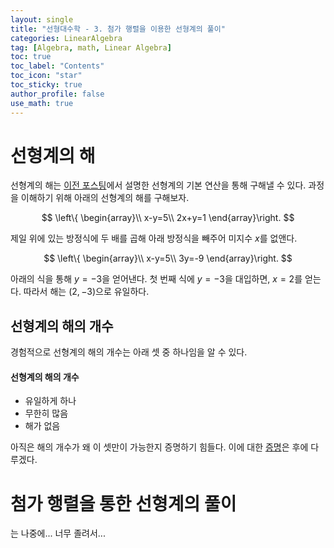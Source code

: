 ```yaml
---
layout: single
title: "선형대수학 - 3. 첨가 행렬을 이용한 선형계의 풀이"
categories: LinearAlgebra
tag: [Algebra, math, Linear Algebra]
toc: true
toc_label: "Contents"
toc_icon: "star"
toc_sticky: true
author_profile: false
use_math: true
---
```


# 선형계의 해

선형계의 해는 <a href="https://injtic.github.io/linearalgebra/%EC%84%A0%ED%98%95%EC%84%B1%EA%B3%BC-%EC%84%A0%ED%98%95%EA%B3%84/">이전 포스팅</a>에서 설명한 선형계의 기본 연산을 통해 구해낼 수 있다. 과정을 이해하기 위해 아래의 선형계의 해를 구해보자.


$$
\left\{ \begin{array}\\
x-y=5\\
2x+y=1
\end{array}\right.
$$


제일 위에 있는 방정식에 두 배를 곱해 아래 방정식을 빼주어 미지수 $x$를 없앤다.


$$
\left\{ \begin{array}\\
x-y=5\\
3y=-9
\end{array}\right.
$$


아래의 식을 통해 $y=-3$을 얻어낸다. 첫 번째 식에 $y=-3$을 대입하면, $x=2$를 얻는다. 따라서 해는 $(2, -3)$으로 유일하다.

## 선형계의 해의 개수

경험적으로 선형계의 해의 개수는 아래 셋 중 하나임을 알 수 있다.

<div class="notice--info">
    <h4>
        선형계의 해의 개수
    </h4>
    <ul>
        <li>유일하게 하나</li>
        <li>무한히 많음</li>
        <li>해가 없음</li>
    </ul>
</div>

아직은 해의 개수가 왜 이 셋만이 가능한지 증명하기 힘들다. 이에 대한 <a href=#>증명</a>은 후에 다루겠다.

# 첨가 행렬을 통한 선형계의 풀이

는 나중에... 너무 졸려서...